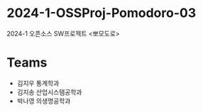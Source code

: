 # 2024-1-OSSProj-Pomodoro-03
2024-1 오픈소스 SW프로젝트 &lt;뽀모도로>  

# Teams
- 김지우 통계학과
- 김지송 산업시스템공학과
- 박나영 의생명공학과
